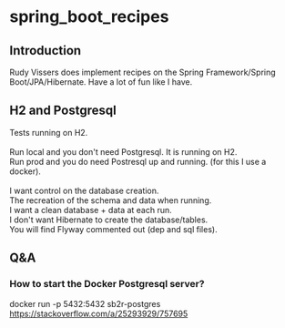 # spring_boot_recipes

## Introduction
Rudy Vissers does implement recipes on the Spring Framework/Spring Boot/JPA/Hibernate.
Have a lot of fun like I have.

## H2 and Postgresql
Tests running on H2.<br><br>
Run local and you don't need Postgresql. It is running on H2.<br>
Run prod and you do need Postresql up and running. (for this I use a docker).<br><br>
I want control on the database creation.<br>
The recreation of the schema and data when running.<br>
I want a clean database + data at each run.<br>
I don't want Hibernate to create the database/tables.<br>
You will find Flyway commented out (dep and sql files).

## Q&A 

### How to start the Docker Postgresql server?
docker run -p 5432:5432 sb2r-postgres
https://stackoverflow.com/a/25293929/757695

